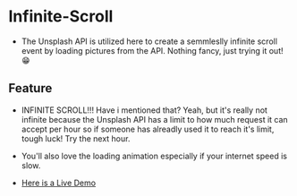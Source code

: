 # Infinite-Scroll

- The Unsplash API is utilized here to create a semmleslly infinite scroll event by loading pictures from the API. Nothing fancy, just trying it out!	:grin:

## Feature

- INFINITE SCROLL!!! Have i mentioned that? Yeah, but it's really not infinite because the Unsplash API has a limit to how much request it can accept per hour so if someone has alreadly used it to reach it's limit, tough luck! Try the next hour.
- You'll also love the loading animation especially if your internet speed is slow.

- [Here is a Live Demo](https://estifanose-sahilu.github.io/infinite-scroll/)
